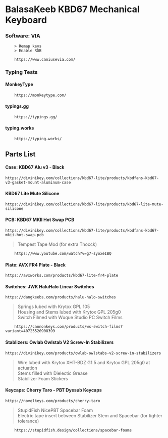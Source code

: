 

# BalasaKeeb KBD67 Mechanical Keyboard

### **Software:** VIA
        > Remap keys
        > Enable RGB
        
        https://www.caniusevia.com/
        
### **Typing Tests**<br>
#### MonkeyType

        https://monkeytype.com/
        
#### typings.gg

        https://typings.gg/
        
#### typing.works

        https://typing.works/
        
## Parts List

#### **Case:** KBD67 Alu v3 - Black

    https://divinikey.com/collections/kbd67-lite/products/kbdfans-kbd67-v3-gasket-mount-aluminum-case
  

#### KBD67 Lite Mute Silicone

    https://divinikey.com/collections/kbd67-lite/products/kbd67-lite-mute-silicone


#### **PCB:** KBD67 MKII Hot Swap PCB

    https://divinikey.com/collections/kbd67-lite/products/kbdfans-kbd67-mkii-hot-swap-pcb
  
  > Tempest Tape Mod (for extra Thocck)
 
        https://www.youtube.com/watch?v=g7-syoxeIBQ
  
#### **Plate:** AVX FR4 Plate - Black

    https://avxworks.com/products/kbd67-lite-fr4-plate
  
  
#### **Switches:** JWK HaluHalo Linear Switches

    https://dangkeebs.com/products/halu-halo-switches
  
  > Springs lubed with Krytox GPL 105<br>
  > Housing and Stems lubed with Krytox GPL 205g0<br>
  > Switch Filmed with Wuque Studio PC Switch Films<br>
      
        https://cannonkeys.com/products/ws-switch-films?variant=40725520908399


#### **Stablizers:** Owlab Owlstab V2 Screw-In Stabilizers

    https://divinikey.com/products/owlab-owlstabs-v2-screw-in-stabilizers
 
  > Wire lubed with Krytox XHT-BDZ G1.5 and Krytox GPL 205g0 at actuation<br> 
  > Stems filled with Dielectic Grease<br>
  > Stabilizer Foam Stickers<br>
     
     
#### **Keycaps:** Cherry Taro - PBT Dyesub Keycaps

    https://novelkeys.com/products/cherry-taro
  
  > StupidFish NicePBT Spacebar Foam <br> 
  > Electric tape insert between Stabilizer Stem and Spacebar (for tighter tolerance)
  
        https://stupidfish.design/collections/spacebar-foams
  
